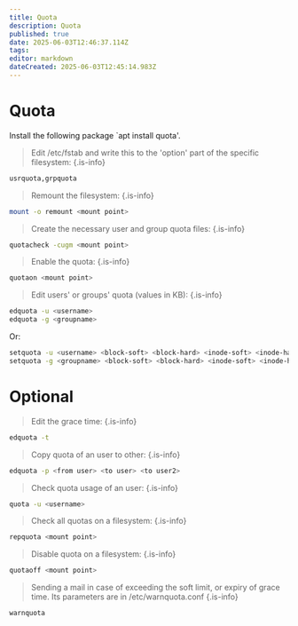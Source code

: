 ```yaml
---
title: Quota
description: Quota
published: true
date: 2025-06-03T12:46:37.114Z
tags: 
editor: markdown
dateCreated: 2025-06-03T12:45:14.983Z
---
```


# Quota

Install the following package `apt install quota'.

> Edit /etc/fstab and write this to the 'option' part of the specific filesystem:
{.is-info}


```bash
usrquota,grpquota
```

> Remount the filesystem:
{.is-info}

```bash
mount -o remount <mount point>
```

> Create the necessary user and group quota files:
{.is-info}

```bash
quotacheck -cugm <mount point>
```

> Enable the quota:
{.is-info}

```bash
quotaon <mount point>
```

> Edit users' or groups' quota (values in KB):
{.is-info}

```bash
edquota -u <username>
edquota -g <groupname>
```
Or:
```bash
setquota -u <username> <block-soft> <block-hard> <inode-soft> <inode-hard> <mount point>
setquota -g <groupname> <block-soft> <block-hard> <inode-soft> <inode-hard> <mount point>
```
# Optional
> Edit the grace time:
{.is-info}
```bash
edquota -t
```
> Copy quota of an user to other:
{.is-info}
```bash
edquota -p <from user> <to user> <to user2>
```
> Check quota usage of an user:
{.is-info}
```bash
quota -u <username>
```
> Check all quotas on a filesystem:
{.is-info}
```bash
repquota <mount point>
```
> Disable quota on a filesystem:
{.is-info}
```bash
quotaoff <mount point>
```
> Sending a mail in case of exceeding the soft limit, or expiry of grace time. Its parameters are in /etc/warnquota.conf
{.is-info}
```bash
warnquota
```




